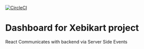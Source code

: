 [![CircleCI](https://circleci.com/gh/xebia-france/xebikart-dashboard/tree/master.svg?style=svg)](https://circleci.com/gh/xebia-france/xebikart-dashboard/tree/master)

# Dashboard for Xebikart project

React
Communicates with backend via Server Side Events
